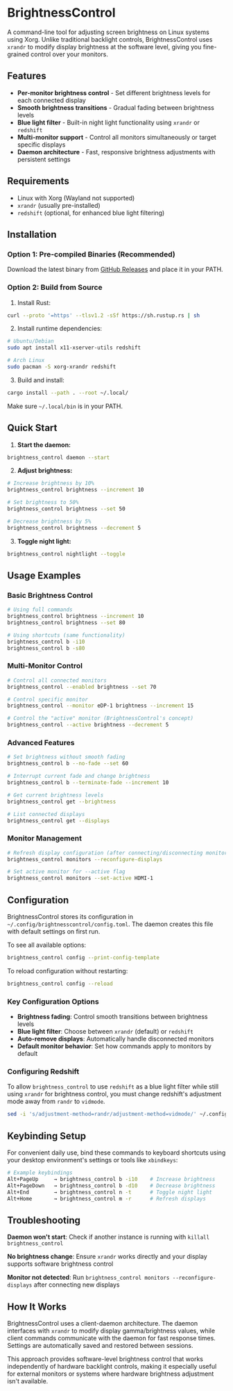 # BrightnessControl

A command-line tool for adjusting screen brightness on Linux systems using Xorg. Unlike traditional backlight controls, BrightnessControl uses `xrandr` to modify display brightness at the software level, giving you fine-grained control over your monitors.

## Features

- **Per-monitor brightness control** - Set different brightness levels for each connected display
- **Smooth brightness transitions** - Gradual fading between brightness levels
- **Blue light filter** - Built-in night light functionality using `xrandr` or `redshift`
- **Multi-monitor support** - Control all monitors simultaneously or target specific displays
- **Daemon architecture** - Fast, responsive brightness adjustments with persistent settings

## Requirements

- Linux with Xorg (Wayland not supported)
- `xrandr` (usually pre-installed)
- `redshift` (optional, for enhanced blue light filtering)

## Installation

### Option 1: Pre-compiled Binaries (Recommended)

Download the latest binary from [GitHub Releases](https://github.com/srithon/BrightnessControl/releases) and place it in your PATH.

### Option 2: Build from Source

1. Install Rust:
```bash
curl --proto '=https' --tlsv1.2 -sSf https://sh.rustup.rs | sh
```

2. Install runtime dependencies:
```bash
# Ubuntu/Debian
sudo apt install x11-xserver-utils redshift

# Arch Linux
sudo pacman -S xorg-xrandr redshift
```

3. Build and install:
```bash
cargo install --path . --root ~/.local/
```

Make sure `~/.local/bin` is in your PATH.

## Quick Start

1. **Start the daemon:**
```bash
brightness_control daemon --start
```

2. **Adjust brightness:**
```bash
# Increase brightness by 10%
brightness_control brightness --increment 10

# Set brightness to 50%
brightness_control brightness --set 50

# Decrease brightness by 5%
brightness_control brightness --decrement 5
```

3. **Toggle night light:**
```bash
brightness_control nightlight --toggle
```

## Usage Examples

### Basic Brightness Control

```bash
# Using full commands
brightness_control brightness --increment 10
brightness_control brightness --set 80

# Using shortcuts (same functionality)
brightness_control b -i10
brightness_control b -s80
```

### Multi-Monitor Control

```bash
# Control all connected monitors
brightness_control --enabled brightness --set 70

# Control specific monitor
brightness_control --monitor eDP-1 brightness --increment 15

# Control the "active" monitor (BrightnessControl's concept)
brightness_control --active brightness --decrement 5
```

### Advanced Features

```bash
# Set brightness without smooth fading
brightness_control b --no-fade --set 60

# Interrupt current fade and change brightness
brightness_control b --terminate-fade --increment 10

# Get current brightness levels
brightness_control get --brightness

# List connected displays
brightness_control get --displays
```

### Monitor Management

```bash
# Refresh display configuration (after connecting/disconnecting monitors)
brightness_control monitors --reconfigure-displays

# Set active monitor for --active flag
brightness_control monitors --set-active HDMI-1
```

## Configuration

BrightnessControl stores its configuration in `~/.config/brightnesscontrol/config.toml`. The daemon creates this file with default settings on first run.

To see all available options:
```bash
brightness_control config --print-config-template
```

To reload configuration without restarting:
```bash
brightness_control config --reload
```

### Key Configuration Options

- **Brightness fading**: Control smooth transitions between brightness levels
- **Blue light filter**: Choose between `xrandr` (default) or `redshift`
- **Auto-remove displays**: Automatically handle disconnected monitors
- **Default monitor behavior**: Set how commands apply to monitors by default

### Configuring Redshift

To allow `brightness_control` to use `redshift` as a blue light filter while still using `xrandr` for brightness control, you must change redshift's adjustment mode away from `randr` to `vidmode`.
```bash
sed -i 's/adjustment-method=randr/adjustment-method=vidmode/' ~/.config/redshift.conf
```

## Keybinding Setup

For convenient daily use, bind these commands to keyboard shortcuts using your desktop environment's settings or tools like `xbindkeys`:

```bash
# Example keybindings
Alt+PageUp     → brightness_control b -i10    # Increase brightness
Alt+PageDown   → brightness_control b -d10    # Decrease brightness
Alt+End        → brightness_control n -t      # Toggle night light
Alt+Home       → brightness_control m -r      # Refresh displays
```

## Troubleshooting

**Daemon won't start**: Check if another instance is running with `killall brightness_control`

**No brightness change**: Ensure `xrandr` works directly and your display supports software brightness control

**Monitor not detected**: Run `brightness_control monitors --reconfigure-displays` after connecting new displays

## How It Works

BrightnessControl uses a client-daemon architecture. The daemon interfaces with `xrandr` to modify display gamma/brightness values, while client commands communicate with the daemon for fast response times. Settings are automatically saved and restored between sessions.

This approach provides software-level brightness control that works independently of hardware backlight controls, making it especially useful for external monitors or systems where hardware brightness adjustment isn't available.